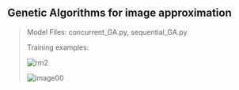 
## Genetic Algorithms for image approximation
> Model Files: concurrent_GA.py, sequential_GA.py  
> 
> Training examples:
> 
> ![rm2](https://user-images.githubusercontent.com/22798226/29785207-948eb3c4-8bdb-11e7-9738-1df203282198.gif)       
> 
> ![image00](https://user-images.githubusercontent.com/22798226/29785468-8e2c114c-8bdc-11e7-9e1c-73ffadb5d4d1.gif)

